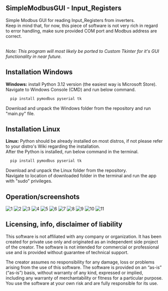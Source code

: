## SimpleModbusGUI - Input_Registers

Simple Modbus GUI for reading Input_Registers from inverters.
<br>Keep in mind that, for now, this piece of software is not very rich in regard to error handling, make sure provided COM port and Modbus address are correct.

<br> <i>Note: This program will most likely be ported to Custom Tkinter for it's GUI functionality in near future. </i>
## Installation Windows

<b>Windows:</b> install Python 3.12 version (the easiest way is Microsoft Store).  <br>
Navigate to Windows Console (CMD) and run below command. 

```bash
  pip install pymodbus pyserial tk
```

Download and unpack the Windows folder from the repository and run "main.py" file.

## Installation Linux
<b>Linux:</b> Python should be already installed on most distros, if not please refer to your distro's Wiki regarding the installation.<br>
After the Python is installed, run below command in the terminal. 

```bash
  pip install pymodbus pyserial tk
```

Download and unpack the Linux folder from the repository. <br>
Navigate to location of downloaded folder in the terminal and run the app with "sudo" privileges.

## Operation/screenshots

![1](https://github.com/user-attachments/assets/08a4df84-2bf6-428f-98a7-522f4b119e40)
![2](https://github.com/user-attachments/assets/3681e947-1e19-4ce5-9b3b-d408facf8aaa)
![3](https://github.com/user-attachments/assets/fc08a2f4-b735-4df9-be96-261d45b4f570)
![4](https://github.com/user-attachments/assets/980566c9-c1fb-4cf0-a5e6-9432787fc955)
![5](https://github.com/user-attachments/assets/4ae14d51-ecc1-48cb-810f-26744b75d2a4)
![6](https://github.com/user-attachments/assets/0a0433b6-873f-491a-b9f8-e3eb401cce28)
![7](https://github.com/user-attachments/assets/1af58c1a-8dd6-4cfe-8f24-94a2b19fa4ee)
![8](https://github.com/user-attachments/assets/23902167-e38e-40b8-9c54-f2a4cd8f18c8)
![9](https://github.com/user-attachments/assets/a6b75ddc-37ad-499c-896d-88abb4a1bdb3)
![10](https://github.com/user-attachments/assets/b49a9699-7d28-45c8-9c46-74272c0bbe29)
![11](https://github.com/user-attachments/assets/fcddfbe0-dd33-4d9b-952b-866c9308eaea)




## Licensing, info, disclaimer of liability
This software is not affiliated with any company or organization. It has been created for private use only and originated as an independent side project of the creator. The software is not intended for commercial or professional use and is provided without guarantee of technical support.

The creator assumes no responsibility for any damage, loss or problems arising from the use of this software. The software is provided on an “as-is” (“as-is”) basis, without warranty of any kind, expressed or implied, including any warranty of merchantability or fitness for a particular purpose. You use the software at your own risk and are fully responsible for its use.
